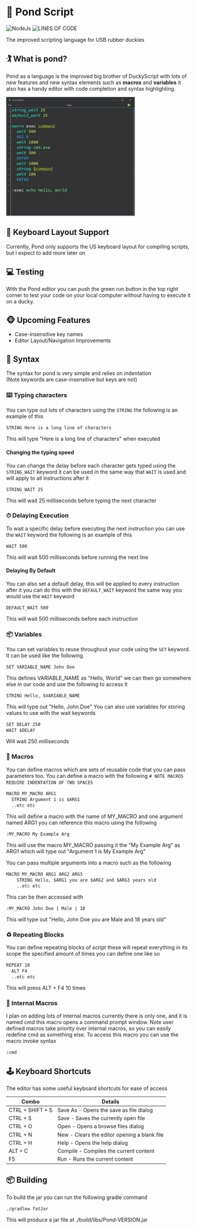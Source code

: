 # 🦆 Pond Script

![NodeJs](https://img.shields.io/badge/Powered%20By-Kotlin-535bf4?style=for-the-badge)
![LINES OF CODE](https://img.shields.io/tokei/lines/github/jacobtread/Pond?style=for-the-badge)

The improved scripting language for USB rubber duckies

## 🏌️ What is pond?

Pond as a language is the improved big brother of DuckyScript with lots of new features and new syntax elements such
as **macros** and **variables** it also has a handy editor with code completion and syntax highlighting.

![SCREENSHOT](img/screenshot.png)

## 📌 Keyboard Layout Support

Currently, Pond only supports the US keyboard layout for compiling scripts, but I expect to add more later on

## 💻 Testing

With the Pond editor you can push the green run button in the top right corner to test your code on your local computer
without having to execute it on a ducky.

## 🐵 Upcoming Features
- Case-insensitive key names
- Editor Layout/Navigation Improvements

## 🚀 Syntax

The syntax for pond is very simple and relies on indentation  
(Note keywords are case-insensitive but keys are not)

### ⌨️ Typing characters

You can type out lots of characters using the `STRING` the following is an example of this

```pond
STRING Here is a long line of characters
```

This will type "Here is a long line of characters" when executed

#### Changing the typing speed

You can change the delay before each character gets typed using the `STRING_WAIT` keyword it can be used in the same way
that `WAIT` is used and will apply to all instructions after it

```pond
STRING_WAIT 25
```

This will wait 25 milliseconds before typing the next character

### ⏱ Delaying Execution

To wait a specific delay before executing the next instruction you can use the `WAIT` keyword the following is an
example of this

```pond
WAIT 500
```

This will wait 500 milliseconds before running the next line

#### Delaying By Default

You can also set a default delay, this will be applied to every instruction after it you can do this with
the `DEFAULT_WAIT` keyword the same way you would use the `WAIT` keyword

```pond
DEFAULT_WAIT 500
```

This will wait 500 milliseconds before each instruction

### 📦 Variables

You can set variables to reuse throughout your code using the `SET` keyword. It can be used like the following

```pond
SET VARIABLE_NAME John Doe
```

This defines VARIABLE_NAME as "Hello, World"
we can then go somewhere else in our code and use the following to access it

```pond
STRING Hello, $VARIABLE_NAME
```

This will type out "Hello, John Doe"
You can also use variables for storing values to use with the wait keywords

```pond
SET DELAY 250
WAIT $DELAY
```

Will wait 250 milliseconds

### 🧰 Macros

You can define macros which are sets of reusable code that you can pass parameters too. You can define a macro with the
following
`# NOTE MACROS REQUIRE INDENTATION OF TWO SPACES`

```pond
MACRO MY_MACRO ARG1
  STRING Argument 1 is $ARG1
  ..etc etc
```

This will define a macro with the name of MY_MACRO and one argument named ARG1 you can reference this macro using the
following

```pond
:MY_MACRO My Example Arg
```

This will use the macro MY_MACRO passing it the "My Example Arg" as ARG1 which will type out "Argument 1 is My Example
Arg"

You can pass multiple arguments into a macro such as the following

```pond
MACRO MY_MACRO ARG1 ARG2 ARG3
    STRING Hello, $ARG1 you are $ARG2 and $ARG3 years old
    ..etc etc
```

This can be then accessed with

```pond
:MY_MACRO John Doe | Male | 18
```

This will type out "Hello, John Doe you are Male and 18 years old"

### ♻️ Repeating Blocks

You can define repeating blocks of script these will repeat everything in its scope the specified amount of times you
can define one like so

```pond
REPEAT 10
  ALT F4
  ..etc etc
```

This will press ALT + F4 10 times

### 🥣 Internal Macros

I plan on adding lots of internal macros currently there is only one, and it is named cmd this macro opens a command
prompt window. Note user defined macros take priority over internal macros, so you can easily redefine cmd as something
else. To access this macro you can use the macro invoke syntax

```pond
:cmd
```

## 🕹 Keyboard Shortcuts

The editor has some useful keyboard shortcuts for ease of access

| Combo            | Details                                       |
|------------------|-----------------------------------------------|
| CTRL + SHIFT + S | Save As - Opens the save as file dialog       |
| CTRL + S         | Save - Saves the currently open file          |
| CTRL + O         | Open - Opens a browse files dialog            |
| CTRL + N         | New - Clears the editor opening a blank file  |
| CTRL + H         | Help - Opens the help dialog                  |
| ALT + C          | Compile - Compiles the current content        |
| F5               | Run - Runs the current content                |

## 📦 Building

To build the jar you can run the following gradle command

```shell
./gradlew fatJar
```

This will produce a jar file at ./build/libs/Pond-VERSION.jar
